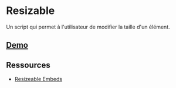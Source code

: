 # Resizable

Un script qui permet à l'utilisateur de modifier la taille d'un élément.

## [Demo](http://jodd.net/2015/11/02/resizable.html)

## Ressources

- [Resizeable Embeds](http://blog.codepen.io/2014/03/11/resizeable-embeds/)